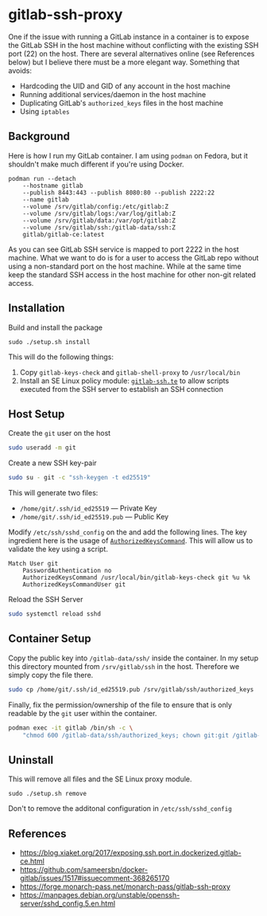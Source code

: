 # gitlab-ssh-proxy

One if the issue with running a GitLab instance in a container is to expose the GitLab SSH in the host machine without conflicting with the existing SSH port (22) on the host. There are several alternatives online (see References below) but I believe there must be a more elegant way. Something that avoids:
- Hardcoding the UID and GID of any account in the host machine
- Running additional services/daemon in the host machine
- Duplicating GitLab's `authorized_keys` files in the host machine
- Using `iptables`

## Background

Here is how I run my GitLab container. I am using `podman` on Fedora, but it shouldn't make much different if you're using Docker.

```
podman run --detach
    --hostname gitlab
    --publish 8443:443 --publish 8080:80 --publish 2222:22
    --name gitlab
    --volume /srv/gitlab/config:/etc/gitlab:Z
    --volume /srv/gitlab/logs:/var/log/gitlab:Z
    --volume /srv/gitlab/data:/var/opt/gitlab:Z
    --volume /srv/gitlab/ssh:/gitlab-data/ssh:Z
    gitlab/gitlab-ce:latest
```

As you can see GitLab SSH service is mapped to port 2222 in the host machine. What we want to do is for a user to access the GitLab repo without using a non-standard port on the host machine. While at the same time keep the standard SSH access in the host machine for other non-git related access.

## Installation

Build and install the package

```
sudo ./setup.sh install
```

This will do the following things:
1. Copy `gitlab-keys-check` and `gitlab-shell-proxy` to `/usr/local/bin`
1. Install an SE Linux policy module: [`gitlab-ssh.te`](gitlab-ssh.te) to allow scripts executed from the SSH server to establish an SSH connection

## Host Setup

Create the `git` user on the host

```bash
sudo useradd -m git
```

Create a new SSH key-pair

```bash
sudo su - git -c "ssh-keygen -t ed25519"
```

This will generate two files:
 - `/home/git/.ssh/id_ed25519` &mdash; Private Key
 - `/home/git/.ssh/id_ed25519.pub` &mdash; Public Key

Modify `/etc/ssh/sshd_config` on the and add the following lines. The key ingredient here is the usage of [`AuthorizedKeysCommand`](https://manpages.debian.org/unstable/openssh-server/sshd_config.5.en.html#AuthorizedKeysCommand). This will allow us to validate the key using a script.

```ssh-config
Match User git
    PasswordAuthentication no
    AuthorizedKeysCommand /usr/local/bin/gitlab-keys-check git %u %k
    AuthorizedKeysCommandUser git
```

Reload the SSH Server

```bash
sudo systemctl reload sshd
```

## Container Setup

Copy the public key into `/gitlab-data/ssh/` inside the container. In my setup this directory mounted from `/srv/gitlab/ssh` in the host. Therefore we simply copy the file there.

```bash
sudo cp /home/git/.ssh/id_ed25519.pub /srv/gitlab/ssh/authorized_keys
```

Finally, fix the permission/ownership of the file to ensure that is only readable by the `git` user within the container.

```bash
podman exec -it gitlab /bin/sh -c \
    "chmod 600 /gitlab-data/ssh/authorized_keys; chown git:git /gitlab-data/ssh/authorized_keys"
```

## Uninstall

This will remove all files and the SE Linux proxy module.

```
sudo ./setup.sh remove
```

Don't to remove the additonal configuration in `/etc/ssh/sshd_config`

## References

- https://blog.xiaket.org/2017/exposing.ssh.port.in.dockerized.gitlab-ce.html
- https://github.com/sameersbn/docker-gitlab/issues/1517#issuecomment-368265170
- https://forge.monarch-pass.net/monarch-pass/gitlab-ssh-proxy
- https://manpages.debian.org/unstable/openssh-server/sshd_config.5.en.html
